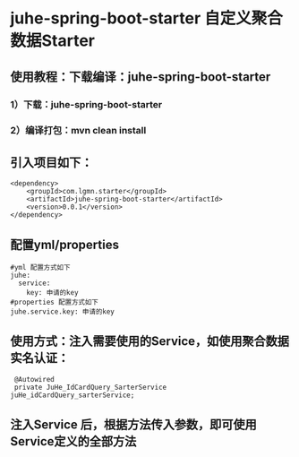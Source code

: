 # juhe-spring-boot-starter 自定义聚合数据Starter

## 使用教程：下载编译：juhe-spring-boot-starter 

### 1）下载：juhe-spring-boot-starter 

### 2）编译打包：mvn clean install

## 引入项目如下：

    <dependency>
        <groupId>com.lgmn.starter</groupId>
        <artifactId>juhe-spring-boot-starter</artifactId>
        <version>0.0.1</version>
    </dependency>

## 配置yml/properties

    #yml 配置方式如下
    juhe:
      service:
        key: 申请的key
    #properties 配置方式如下
    juhe.service.key: 申请的key

## 使用方式：注入需要使用的Service，如使用聚合数据实名认证：

     @Autowired
     private JuHe_IdCardQuery_SarterService juHe_idCardQuery_sarterService;

## 注入Service 后，根据方法传入参数，即可使用Service定义的全部方法
    